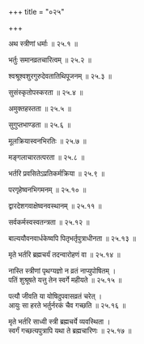 +++
title = "०२५"

+++

अथ स्त्रीणां धर्माः ॥ २५.१ ॥

भर्तुः समानव्रतचारित्वम् ॥ २५.२ ॥

श्वश्रूश्वशुरगुरुदेवतातिथिपूजनम् ॥ २५.३ ॥

सुसंस्कृतोपस्करता ॥ २५.४ ॥

अमुक्तहस्तता ॥ २५.५ ॥

सुगुप्तभाण्डता ॥ २५.६ ॥

मूलक्रियास्वनभिरतिः ॥ २५.७ ॥

मङ्गलाचारतत्परता ॥ २५.८ ॥

भर्तरि प्रवसितेऽप्रतिकर्मक्रिया ॥ २५.९ ॥

परगृहेष्वनभिगमनम् ॥ २५.१० ॥

द्वारदेशगवाक्षेष्वनवस्थानम् ॥ २५.११ ॥

सर्वकर्मस्वस्वतन्त्रता ॥ २५.१२ ॥

बाल्ययौवनवार्धकेष्वपि पितृभर्तृपुत्राधीनता ॥ २५.१३ ॥

मृते भर्तरि ब्रह्मचर्यं तदन्वारोहणं वा ॥ २५.१४ ॥

नास्ति स्त्रीणां पृथग्यज्ञो न व्रतं नाप्युपोषितम्  ।  
पतिं शुश्रूषते यत्तु तेन स्वर्गे महीयते  ॥ २५.१५ ॥

पत्यौ जीवति या योषिदुपवासव्रतं चरेत् ।  
आयुः सा हरते भर्तुर्नरकं चैव गच्छति  ॥ २५.१६ ॥

मृते भर्तरि साध्वी स्त्री ब्रह्मचर्ये व्यवस्थिता  ।  
स्वर्गं गच्छत्यपुत्रापि यथा ते ब्रह्मचारिणः  ॥ २५.१७ ॥



